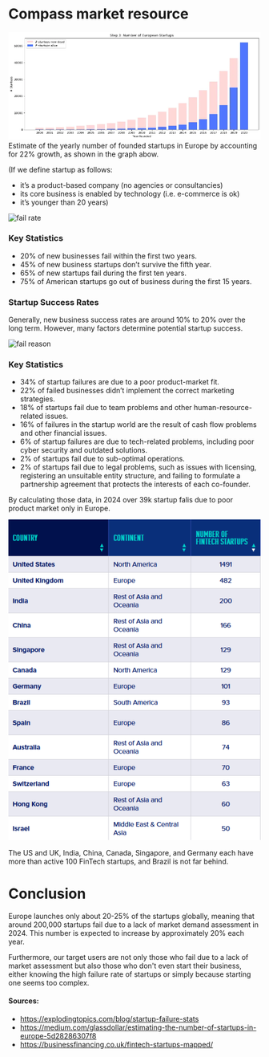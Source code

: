 # Compass market resource

![startups](./startups.bmp)
Estimate of the yearly number of founded startups in Europe by accounting for 22% growth, as shown in the graph abow. 

(If we define startup as follows:
- it’s a product-based company (no agencies or consultancies)
- its core business is enabled by technology (i.e. e-commerce is ok)
- it’s younger than 20 years)



![fail rate](./fail-rate.bmp)
### Key Statistics
-    20% of new businesses fail within the first two years.
-    45% of new business startups don’t survive the fifth year.
-    65% of new startups fail during the first ten years.
-    75% of American startups go out of business during the first 15 years.

### Startup Success Rates
Generally, new business success rates are around 10% to 20% over the long term. However, many factors determine potential startup success.


![fail reason](./fail-reason.bmp)
### Key Statistics

-    34% of startup failures are due to a poor product-market fit.
-    22% of failed businesses didn’t implement the correct marketing strategies.
-    18% of startups fail due to team problems and other human-resource-related issues.
-    16% of failures in the startup world are the result of cash flow problems and other financial issues.
-    6% of startup failures are due to tech-related problems, including poor cyber security and outdated solutions.
-    2% of startups fail due to sub-optimal operations.
-    2% of startups fail due to legal problems, such as issues with licensing, registering an unsuitable entity structure, and failing to formulate a partnership agreement that protects the interests of each co-founder.


By calculating those data, in 2024 over 39k startup falis due to poor product market only in Europe. 


![startups by countries](./continents.png)
 
The US and UK, India, China, Canada, Singapore, and Germany each have more than active 100 FinTech startups, and Brazil is not far behind.


# Conclusion
Europe launches only about 20-25% of the startups globally, meaning that around 200,000 startups fail due to a lack of market demand assessment in 2024. This number is expected to increase by approximately 20% each year.

Furthermore, our target users are not only those who fail due to a lack of market assessment but also those who don't even start their business, either knowing the high failure rate of startups or simply because starting one seems too complex.

#### Sources:
- https://explodingtopics.com/blog/startup-failure-stats
- https://medium.com/glassdollar/estimating-the-number-of-startups-in-europe-5d28286307f8
- https://businessfinancing.co.uk/fintech-startups-mapped/

